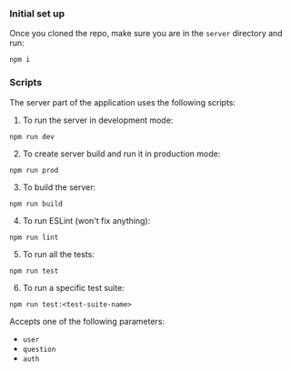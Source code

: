 ### Initial set up
Once you cloned the repo, make sure you are in the ````server````
directory and run:
```
npm i
```
### Scripts
The server part of the application uses the following scripts: 

1. To run the server in development mode:

```
npm run dev
```
2. To create server build and run it in production mode:

```
npm run prod
```
3. To build the server:

```
npm run build
```
4. To run ESLint (won't fix anything):

```
npm run lint
```
5. To run all the tests:

```
npm run test
```

6. To run a specific test suite:

```
npm run test:<test-suite-name>
```
Accepts one of the following parameters:
* ```user```
* ```question```
* ```auth```
